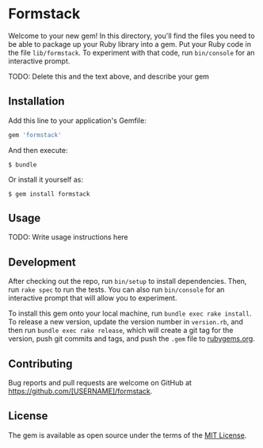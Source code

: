# Formstack

Welcome to your new gem! In this directory, you'll find the files you need to be able to package up your Ruby library into a gem. Put your Ruby code in the file `lib/formstack`. To experiment with that code, run `bin/console` for an interactive prompt.

TODO: Delete this and the text above, and describe your gem

## Installation

Add this line to your application's Gemfile:

```ruby
gem 'formstack'
```

And then execute:

    $ bundle

Or install it yourself as:

    $ gem install formstack

## Usage

TODO: Write usage instructions here

## Development

After checking out the repo, run `bin/setup` to install dependencies. Then, run `rake spec` to run the tests. You can also run `bin/console` for an interactive prompt that will allow you to experiment.

To install this gem onto your local machine, run `bundle exec rake install`. To release a new version, update the version number in `version.rb`, and then run `bundle exec rake release`, which will create a git tag for the version, push git commits and tags, and push the `.gem` file to [rubygems.org](https://rubygems.org).

## Contributing

Bug reports and pull requests are welcome on GitHub at https://github.com/[USERNAME]/formstack.


## License

The gem is available as open source under the terms of the [MIT License](http://opensource.org/licenses/MIT).


